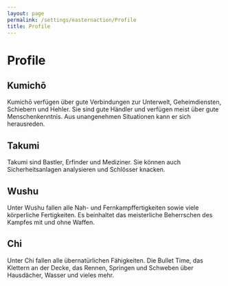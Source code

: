 ```yaml
---
layout: page
permalink: /settings/easternaction/Profile
title: Profile
---
```


# Profile

## Kumichō

Kumichō verfügen über gute Verbindungen zur Unterwelt, Geheimdiensten, Schiebern und Hehler. Sie sind gute Händler und verfügen meist über gute Menschenkenntnis. Aus unangenehmen Situationen kann er sich herausreden.

## Takumi

Takumi sind Bastler, Erfinder und Mediziner. Sie können auch Sicherheitsanlagen analysieren und Schlösser knacken.

## Wushu

Unter Wushu fallen alle Nah- und Fernkampffertigkeiten sowie viele körperliche Fertigkeiten. Es beinhaltet das meisterliche Beherrschen des Kampfes mit und ohne Waffen.

## Chi

Unter Chi fallen alle übernatürlichen Fähigkeiten. Die Bullet Time, das Klettern an der Decke, das Rennen, Springen und Schweben über Hausdächer, Wasser und vieles mehr.
